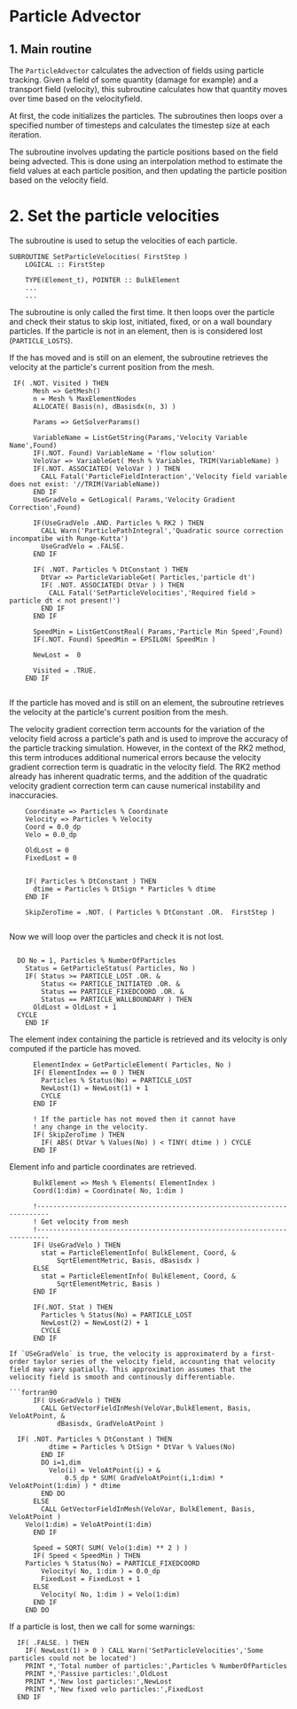 # Particle Advector 

## 1. Main routine 
The `ParticleAdvector` calculates the advection of fields using particle tracking. Given a field of some quantity (damage for example) and a transport field (velocity), this subroutine calculates how that quantity moves over time based on the velocityfield. 


At first, the code initializes the particles. The subroutines then loops over a specified number of timesteps and calculates the timestep size at each iteration.

The subroutine involves updating the particle positions based on the field being advected. This is done using an interpolation method to estimate the field values at each particle position, and then updating the particle position based on the velocity field.

# 2. Set the particle velocities

The subroutine is used to setup the velocities of each particle. 

```fortran90
SUBROUTINE SetParticleVelocities( FirstStep )
    LOGICAL :: FirstStep
    
    TYPE(Element_t), POINTER :: BulkElement
    ...
    ...
```

The subroutine is only called the first time. It then loops over the particle and check their status to skip lost, initiated, fixed, or on a wall boundary particles. If the particle is not in an element, then is is considered lost (`PARTICLE_LOSTS`).

 If the has moved and is still on an element, the subroutine retrieves the velocity at the particle's current position from the mesh.


```fortran90
 IF( .NOT. Visited ) THEN
      Mesh => GetMesh()
      n = Mesh % MaxElementNodes
      ALLOCATE( Basis(n), dBasisdx(n, 3) )
      
      Params => GetSolverParams()
      
      VariableName = ListGetString(Params,'Velocity Variable Name',Found)
      IF(.NOT. Found) VariableName = 'flow solution'
      VeloVar => VariableGet( Mesh % Variables, TRIM(VariableName) )
      IF(.NOT. ASSOCIATED( VeloVar ) ) THEN
        CALL Fatal('ParticleFieldInteraction','Velocity field variable does not exist: '//TRIM(VariableName))           
      END IF
      UseGradVelo = GetLogical( Params,'Velocity Gradient Correction',Found)

      IF(UseGradVelo .AND. Particles % RK2 ) THEN
        CALL Warn('ParticlePathIntegral','Quadratic source correction incompatibe with Runge-Kutta')
        UseGradVelo = .FALSE.
      END IF

      IF( .NOT. Particles % DtConstant ) THEN
        DtVar => ParticleVariableGet( Particles,'particle dt')
        IF( .NOT. ASSOCIATED( DtVar ) ) THEN
          CALL Fatal('SetParticleVelocities','Required field > particle dt < not present!')
        END IF
      END IF      

      SpeedMin = ListGetConstReal( Params,'Particle Min Speed',Found)
      IF(.NOT. Found) SpeedMin = EPSILON( SpeedMin )

      NewLost =  0

      Visited = .TRUE.
    END IF 
      
```

If the particle has moved and is still on an element, the subroutine retrieves the velocity at the particle's current position from the mesh. 

The velocity gradient correction term accounts for the variation of the velocity field across a particle's path and is used to improve the accuracy of the particle tracking simulation. However, in the context of the RK2 method, this term introduces additional numerical errors because the velocity gradient correction term is quadratic in the velocity field. The RK2 method already has inherent quadratic terms, and the addition of the quadratic velocity gradient correction term can cause numerical instability and inaccuracies. 

```fortran90
    Coordinate => Particles % Coordinate
    Velocity => Particles % Velocity
    Coord = 0.0_dp
    Velo = 0.0_dp

    OldLost = 0
    FixedLost = 0
  

    IF( Particles % DtConstant ) THEN
      dtime = Particles % DtSign * Particles % dtime
    END IF

    SkipZeroTime = .NOT. ( Particles % DtConstant .OR.  FirstStep ) 
    
  ```
  Now we will loop over the particles and check it is not lost.
  
  ```fortran90
  
    DO No = 1, Particles % NumberOfParticles
      Status = GetParticleStatus( Particles, No )
      IF( Status >= PARTICLE_LOST .OR. &
          Status <= PARTICLE_INITIATED .OR. &
          Status == PARTICLE_FIXEDCOORD .OR. &
          Status == PARTICLE_WALLBOUNDARY ) THEN
        OldLost = OldLost + 1
	CYCLE
      END IF

```

The element index containing the particle is retrieved and its velocity is only computed if the particle has moved.

```fortran90
      ElementIndex = GetParticleElement( Particles, No )
      IF( ElementIndex == 0 ) THEN
        Particles % Status(No) = PARTICLE_LOST
        NewLost(1) = NewLost(1) + 1
        CYCLE       
      END IF

      ! If the particle has not moved then it cannot have
      ! any change in the velocity.
      IF( SkipZeroTime ) THEN
        IF( ABS( DtVar % Values(No) ) < TINY( dtime ) ) CYCLE
      END IF
```

Element info and particle coordinates are retrieved.

```fortran90      
      BulkElement => Mesh % Elements( ElementIndex )
      Coord(1:dim) = Coordinate( No, 1:dim )
```

```fortran90
      !-------------------------------------------------------------------------
      ! Get velocity from mesh
      !-------------------------------------------------------------------------
      IF( UseGradVelo ) THEN
        stat = ParticleElementInfo( BulkElement, Coord, &
            SqrtElementMetric, Basis, dBasisdx )
      ELSE
        stat = ParticleElementInfo( BulkElement, Coord, &
            SqrtElementMetric, Basis )
      END IF

      IF(.NOT. Stat ) THEN
        Particles % Status(No) = PARTICLE_LOST
        NewLost(2) = NewLost(2) + 1
        CYCLE
      END IF

If `USeGradVelo` is true, the velocity is approximaterd by a first-order taylor series of the velocity field, accounting that velocity field may vary spatially. This approximation assumes that the veliocity field is smooth and continously differentiable.  

```fortran90
      IF( UseGradVelo ) THEN
        CALL GetVectorFieldInMesh(VeloVar,BulkElement, Basis, VeloAtPoint, &
            dBasisdx, GradVeloAtPoint )
	
  IF( .NOT. Particles % DtConstant ) THEN
          dtime = Particles % DtSign * DtVar % Values(No)
        END IF
        DO i=1,dim
          Velo(i) = VeloAtPoint(i) + &
              0.5_dp * SUM( GradVeloAtPoint(i,1:dim) * VeloAtPoint(1:dim) ) * dtime        
        END DO
      ELSE
        CALL GetVectorFieldInMesh(VeloVar, BulkElement, Basis, VeloAtPoint )
	Velo(1:dim) = VeloAtPoint(1:dim)
      END IF

      Speed = SQRT( SUM( Velo(1:dim) ** 2 ) )
      IF( Speed < SpeedMin ) THEN
 	Particles % Status(No) = PARTICLE_FIXEDCOORD
        Velocity( No, 1:dim ) = 0.0_dp
        FixedLost = FixedLost + 1
      ELSE
        Velocity( No, 1:dim ) = Velo(1:dim)
      END IF
    END DO
  ```
  
  If a particle is lost, then we call for some warnings:
  ```fortran90 
    IF( .FALSE. ) THEN
      IF( NewLost(1) > 0 ) CALL Warn('SetParticleVelocities','Some particles could not be located')
      PRINT *,'Total number of particles:',Particles % NumberOfParticles
      PRINT *,'Passive particles:',OldLost
      PRINT *,'New lost particles:',NewLost
      PRINT *,'New fixed velo particles:',FixedLost
    END IF
```


